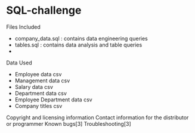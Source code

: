 # SQL-challenge


Files Included
- company_data.sql : contains data engineering queries
- tables.sql : contains data analysis and table queries
- 

Data Used
- Employee data csv
- Management data csv
- Salary data csv
- Department data csv
- Employee Department data csv
- Company titles csv



Copyright and licensing information
Contact information for the distributor or programmer
Known bugs[3]
Troubleshooting[3]
